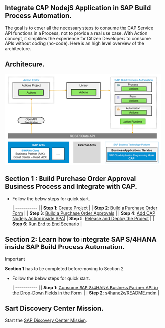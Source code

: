 ## Integrate CAP NodejS Application in SAP Build Process Automation.

The goal is to cover all the necessary steps to consume the CAP Service API functions in a Process, not to provide a real use case. With Action concept, it simplifies the experience for Citizen Developers to consume APIs without coding (no-code). Here is an high level overview of the architecture.

## Architecure.

![](./images/arch.png)

## Section 1 : Build Purchase Order Approval Business Process and Integrate with CAP.

* Follow the below steps for quick start.

    | ----------- |
    | **Step 1**: [Create Project](./createprocess/README.md) |
    | **Step 2**: [Build a Purchase Order Form](./form/README.md) |
    | **Step 3**: [Build a Purchase Order Approvals](./form/README.md)  |
    | **Step 4**: [Add CAP Nodejs Action inside SPA](./action/README.md)|
    | **Step 5**: [Release and Deploy the Project](./deploy/README.md) |
    | **Step 6**: [Run End to End Scenario](./e2e/README.md) |

##  Section 2: Learn how to integrate SAP S/4HANA inside SAP Build Process Automation.

> [!IMPORTANT]  
> **Section 1** has to be completed before moving to Section 2.

* Follow the below steps for quick start.

    | ----------- |
    | **Step 1**: [Consume SAP S/4HANA Business Partner API to the Drop-Down Fields in the Form.](./s4hana/README.md) |
    | **Step 2**: [s4hane2e/README.mdm](./s4hane2e/README.md) |


## Sart Discovery Center Mission.

Start the [SAP Discovery Center Mission](https://discovery-center.cloud.sap/missiondetail/4163/4406).